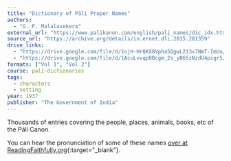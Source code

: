 ```yaml
---
title: "Dictionary of Pāli Proper Names"
authors:
  - "G. P. Malalasekera"
external_url: "https://www.palikanon.com/english/pali_names/dic_idx.html"
source_url: "https://archive.org/details/in.ernet.dli.2015.281359"
drive_links:
  - "https://drive.google.com/file/d/1ojH-HrQKX8Vpha5QgwL213x7NmT-ImUu/view?usp=drivesdk"
  - "https://drive.google.com/file/d/1AcuLvvqp0Bcgm_2s_yB65zNzdU4pigr5/view?usp=drivesdk"
formats: ["Vol 1", "Vol 2"]
course: pali-dictionaries
tags:
  - characters
  - setting
year: 1937
publisher: "The Government of India"
---
```


Thousands of entries covering the people, places, animals, books, etc of the Pāli Canon.

You can hear the pronunciation of some of these names [over at ReadingFaithfully.org](https://readingfaithfully.org/pali-word-pronunciation-recordings/){:target="_blank"}.
